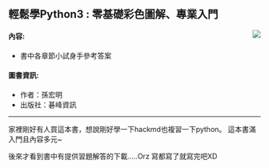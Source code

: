## 輕鬆學Python3 : 零基礎彩色圖解、專業入門
<img src="https://img.biggo.com.tw/200x,sAp40XZrWVyFmo4lJxghpVFodzYUHoXfR5kJY3xH2SXo/https://www.books.com.tw/img/001/077/43/0010774383.jpg" align="right" />

#### 內容:
- 書中各章節小試身手參考答案

#### 圖書資訊:
- 作者：孫宏明
- 出版社：碁峰資訊

---
家裡剛好有人買這本書，想說剛好學一下hackmd也複習一下python。
這本書滿入門且內容多元~

後來才看到書中有提供習題解答的下載.....Orz
寫都寫了就寫完吧XD
